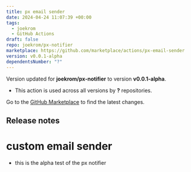 ```yaml
---
title: px email sender
date: 2024-04-24 11:07:39 +00:00
tags:
  - joekrom
  - GitHub Actions
draft: false
repo: joekrom/px-notifier
marketplace: https://github.com/marketplace/actions/px-email-sender
version: v0.0.1-alpha
dependentsNumber: "?"
---
```



Version updated for **joekrom/px-notifier** to version **v0.0.1-alpha**.
- This action is used across all versions by **?** repositories.

Go to the [GitHub Marketplace](https://github.com/marketplace/actions/px-email-sender) to find the latest changes.

## Release notes

# custom email sender
- this is the alpha test of the px notifier

